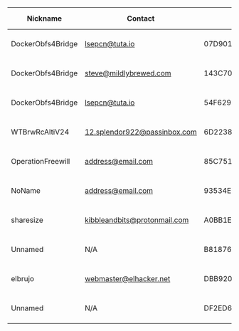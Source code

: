 | Nickname |  Contact | Hashed Fingerprint	| Running | Flags | Last Seen | First Seen | Last Restarted | Advertised Bandwidth | Platform | Version | Version Status | Recommended Version | BridgeDB Distributor | OR Addresses | Transports | BlockList |
|---|---|---|---|---|---|---|---|---|---|---|---|---|---|---|---|---|
|DockerObfs4Bridge | lsepcn@tuta.io | 07D901434609CD71C1FD6D75B66306A9076CF2B8 | true | Running, V2Dir, Valid | 2025-08-31 10:48:50 | 2025-08-31 06:18:50 | 2025-08-31 05:50:01 | 0 | Tor 0.4.8.14 on Linux | 0.4.8.14 | recommended | true | N/A | 10.98.163.212:60418 | obfs4 | |
|DockerObfs4Bridge | steve@mildlybrewed.com | 143C70A919FB8E26D8C7D76E769425B404DD5872 | false | V2Dir, Valid | 2025-08-31 10:48:50 | 2025-08-31 03:18:50 | 2025-08-31 03:06:26 | 403456 | Tor 0.4.8.14 on Linux | 0.4.8.14 | recommended | true | N/A | 10.103.80.126:60010 | obfs4 | |
|DockerObfs4Bridge | lsepcn@tuta.io | 54F629744A18D8F3F5C329F3D481D95FACC26CF6 | true | Running, V2Dir, Valid | 2025-08-31 10:48:50 | 2025-08-31 06:48:50 | 2025-08-31 06:42:51 | 0 | Tor 0.4.8.14 on Linux | 0.4.8.14 | recommended | true | N/A | 10.252.226.95:64928 | obfs4 | |
|WTBrwRcAltiV24 | 12.splendor922@passinbox.com | 6D22382705E5D5E7A21CE4689CD05977C6FE34AF | true | Running, V2Dir, Valid | 2025-08-31 10:48:50 | 2025-08-31 09:48:50 | 2025-08-31 09:08:25 | 0 | Tor 0.4.8.17 on Linux | 0.4.8.17 | recommended | true | N/A | 10.167.26.62:51797 | webtunnel | |
|OperationFreewill | <address@email.com> | 85C751256039651318B6302F93F2286ECD4DED4C | true | Running, V2Dir, Valid | 2025-08-31 10:48:50 | 2025-08-31 00:18:50 | 2025-08-31 00:02:08 | 0 | Tor 0.4.8.17 on Linux | 0.4.8.17 | recommended | true | N/A | 10.15.195.86:62922 | obfs4 | |
|NoName | <address@email.com> | 93534EE3F092AA3F18AA99C971CC5FC9A9912BF3 | true | Running, V2Dir, Valid | 2025-08-31 10:48:50 | 2025-08-31 06:18:50 | 2025-08-31 05:57:03 | 0 | Tor 0.4.8.10 on Linux | 0.4.8.10 | recommended | true | N/A | 10.39.174.151:50416 | obfs4 | |
|sharesize | kibbleandbits@protonmail.com | A0BB1E8F6F19DFE45D4A46FDBC5C30EFA6DFD146 | true | Running, V2Dir, Valid | 2025-08-31 10:48:50 | 2025-08-31 09:18:50 | 2025-08-31 07:46:09 | 0 | Tor 0.4.8.17 on Linux | 0.4.8.17 | recommended | true | N/A | 10.91.65.178:51511 | obfs4 | |
|Unnamed | N/A | B81876D3E8EBC73A275C3C09E94FB6E93ADA7C00 | false | V2Dir, Valid | 2025-08-31 10:48:50 | 2025-08-31 09:18:50 | 2025-08-31 09:05:55 | 98304 | Tor 0.4.8.10 on Linux | 0.4.8.10 | recommended | true | email | 10.149.108.81:64049 | obfs4 | |
|elbrujo | webmaster@elhacker.net | DBB920BB6C5D8193EEA0366F29E3D3220DCEC334 | true | Running, V2Dir, Valid | 2025-08-31 10:48:50 | 2025-08-31 10:18:50 | 2025-08-31 09:39:36 | 0 | Tor 0.4.8.17 on Linux | 0.4.8.17 | recommended | true | N/A | 10.56.91.4:63486 | webtunnel | |
|Unnamed | N/A | DF2ED658384B98E6F92FD819E0DC370D2AD9EE23 | true | Running, V2Dir, Valid | 2025-08-31 10:48:50 | 2025-08-31 02:48:50 | 2025-08-31 04:20:25 | 54272 | Tor 0.4.8.17 on Linux | 0.4.8.17 | recommended | true | N/A | 10.70.66.11:57722 |  | |
